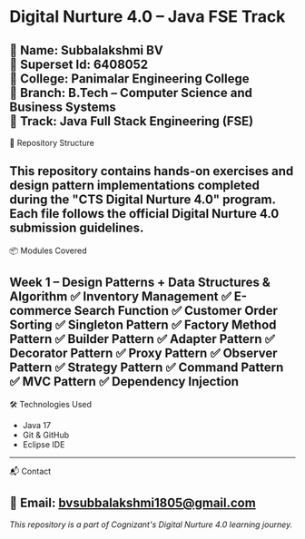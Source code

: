 # Digital Nurture 4.0 – Java FSE Track

📌 Name: Subbalakshmi BV  
📌 Superset Id: 6408052  
📌 College: Panimalar Engineering College  
📌 Branch: B.Tech – Computer Science and Business Systems  
📌 Track: Java Full Stack Engineering (FSE)
---

📁 Repository Structure

This repository contains hands-on exercises and design pattern implementations completed during the "CTS Digital Nurture 4.0" program. Each file follows the official Digital Nurture 4.0 submission guidelines.
---

📦 Modules Covered

Week 1 –  Design Patterns + Data Structures & Algorithm
✅ Inventory Management 
✅ E-commerce Search Function 
✅ Customer Order Sorting
✅ Singleton Pattern
✅ Factory Method Pattern
✅ Builder Pattern
✅ Adapter Pattern
✅ Decorator Pattern
✅ Proxy Pattern
✅ Observer Pattern
✅ Strategy Pattern
✅ Command Pattern
✅ MVC Pattern
✅ Dependency Injection
---

🛠️ Technologies Used

- Java 17
- Git & GitHub
- Eclipse IDE
---

📬 Contact

📧 Email: bvsubbalakshmi1805@gmail.com
---

_This repository is a part of Cognizant's Digital Nurture 4.0 learning journey._
